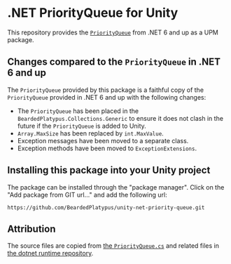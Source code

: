 # .NET PriorityQueue for Unity

This repository provides the [`PriorityQueue`][msdn_priority_queue] from .NET 6 and up
as a UPM package.

[msdn_priority_queue]: https://learn.microsoft.com/en-us/dotnet/api/system.collections.generic.priorityqueue-2?view=net-7.0

## Changes compared to the `PriorityQueue` in .NET 6 and up

The `PriorityQueue` provided by this package is a faithful copy of the `PriorityQueue`
provided in .NET 6 and up with the following changes:

* The `PriorityQueue` has been placed in the `BeardedPlatypus.Collections.Generic` to
  ensure it does not clash in the future if the `PriorityQueue` is added to Unity.
* `Array.MaxSize` has been replaced by `int.MaxValue`.
* Exception messages have been moved to a separate class.
* Exception methods have been moved to `ExceptionExtensions`.

## Installing this package into your Unity project

The package can be installed through the "package manager". Click on the "Add package
from GIT url..." and add the following url:

```
https://github.com/BeardedPlatypus/unity-net-priority-queue.git
```
## Attribution

The source files are copied from [the `PriorityQueue.cs`][priorityqueue.cs] and 
related files in [the dotnet runtime repository][dotnet_runtime].

[priorityqueue.cs]: https://github.com/dotnet/runtime/blob/main/src/libraries/System.Collections/src/System/Collections/Generic/PriorityQueue.cs
[dotnet_runtime]: https://github.com/dotnet/runtime/tree/main
